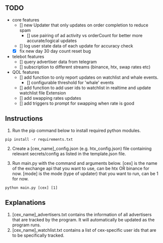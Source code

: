 ## TODO
- core features
   - [] new Updater that only updates on order completion to reduce spam
      - [] use pairing of ad activity vs orderCount for better more accurate/logical updates
   - [] log user state data of each update for accuracy check 
   - [x] fix new day 30 day count reset bug
- telebot features
   - [] query advertiser data from telegram
   - [] subscription to different streams (binance, htx, swap rates etc)
- QOL features
  - [] add function to only report updates on watchlist and whale events.
    - []  configurable threshold for 'whale' events
  - []  add function to add user ids to watchlist in realtime and update watchlist file  Extension
  - []  add swapping rates updates
  - []  add triggers to prompt for swapping when rate is good

## Instructions 
1. Run the pip command below to install required python modules.
```
pip install -r requirements.txt
```
2. Create a [cex_name]_config.json (e.g. htx_config.json) file containing relevant secrets/config as listed in the template.json file.

3. Run main.py with the command and arguments below. [cex] is the name of the exchange api that you want to use, can be htx OR binance for now. [mode] is the mode (type of updater) that you want to run, can be 1 for now.
```
python main.py [cex] [1]
```

## Explanations
1. [cex_name]_advertisers.txt contains the information of all advertisers that are tracked by the program. It will automatically be updated as the program runs.
2. [cex_name]_watchlist.txt contains a list of cex-specific user ids that are to be specifically tracked.